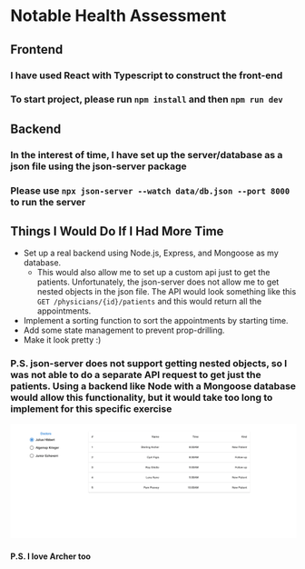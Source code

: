 # Notable Health Assessment

## Frontend

### I have used React with Typescript to construct the front-end

### To start project, please run `npm install` and then `npm run dev`

## Backend

### In the interest of time, I have set up the server/database as a json file using the json-server package

### Please use `npx json-server --watch data/db.json --port 8000` to run the server

## Things I Would Do If I Had More Time

* Set up a real backend using Node.js, Express, and Mongoose as my database.
  * This would also allow me to set up a custom api just to get the patients. Unfortunately, the json-server does not allow me to get nested objects in the json file. The API would look something like this `GET /physicians/{id}/patients` and this would return all the appointments.
* Implement a sorting function to sort the appointments by starting time.
* Add some state management to prevent prop-drilling.
* Make it look pretty :)

### P.S. json-server does not support getting nested objects, so I was not able to do a separate API request to get just the patients. Using a backend like Node with a Mongoose database would allow this functionality, but it would take too long to implement for this specific exercise

![Screenshot](screenshot.png)

#### P.S. I love Archer too
